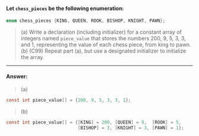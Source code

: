#### Let `chess_pieces` be the following enumeration:

```c
enum chess_pieces {KING, QUEEN, ROOK, BISHOP, KNIGHT, PAWN};
```

> (a) Write a declaration (including initializer) for a constant array of integers named `piece_value` that stores the numbers 200, 9, 5, 3, 3, and 1, representing the value of each chess piece, from king to pawn.  
> (b) (C99) Repeat part (a), but use a designated initializer to initialize the array.  

---

#### Answer:

> (a)  

```c
const int piece_value[] = {200, 9, 5, 3, 3, 1};
```

> (b)  

```c
const int piece_value[] = {[KING] = 200, [QUEEN] = 9,  [ROOK] = 5,
                           [BISHOP] = 3, [KNIGHT] = 3, [PAWN] = 1};
```
